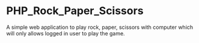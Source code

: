 # PHP_Rock_Paper_Scissors

A simple web application to play rock, paper, scissors with computer which will only allows logged in user to play the game.
